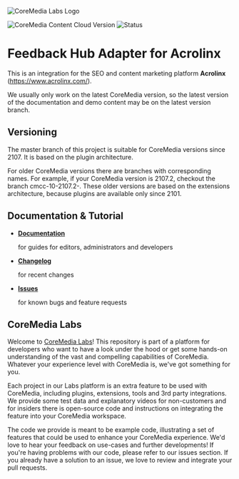 ![CoreMedia Labs Logo](https://documentation.coremedia.com/badges/banner_coremedia_labs_wide.png "CoreMedia Labs Logo")

![CoreMedia Content Cloud Version](https://img.shields.io/static/v1?message=2401&label=CoreMedia%20Content%20Cloud&style=for-the-badge&labelColor=666666&color=672779 
"This badge shows the CoreMedia version(s) this project is compatible with. 
Please read the versioning section of the project to see what other CoreMedia versions are supported and how to find them."
)
![Status](https://img.shields.io/static/v1?message=active&label=Status&style=for-the-badge&labelColor=666666&color=2FAC66 
"The status badge describes if the project is maintained. Possible values are active and inactive. 
If a project is inactive it means that the development has been discontinued and won't support future CoreMedia versions."
)


# Feedback Hub Adapter for Acrolinx

This is an integration for the SEO and content marketing platform __Acrolinx__ (https://www.acrolinx.com/).

We usually only work on the latest CoreMedia version, so the latest version of the documentation and demo content 
may be on the latest version branch.

## Versioning

The master branch of this project is suitable for CoreMedia versions since 2107.
It is based on the plugin architecture.

For older CoreMedia versions there are branches with corresponding names.
For example, if your CoreMedia version is 2107.2, checkout the branch cmcc-10-2107.2-<LATEST>.
These older versions are based on the extensions architecture, because plugins
are available only since 2101.

## Documentation & Tutorial

* **[Documentation](docs/README.md)**

  for guides for editors, administrators and developers

* **[Changelog](CHANGELOG.md)**

  for recent changes

* **[Issues](https://github.com/CoreMedia/feedback-hub-adapter-acrolinx/issues)**

  for known bugs and feature requests

## CoreMedia Labs

Welcome to [CoreMedia Labs](https://blog.coremedia.com/labs/)! This repository
is part of a platform for developers who want to have a look under the hood or
get some hands-on understanding of the vast and compelling capabilities of
CoreMedia. Whatever your experience level with CoreMedia is, we've got something
for you.

Each project in our Labs platform is an extra feature to be used with CoreMedia,
including plugins, extensions, tools and 3rd party integrations. We provide some test
data and explanatory videos for non-customers and for insiders there is
open-source code and instructions on integrating the feature into your
CoreMedia workspace. 

The code we provide is meant to be example code, illustrating a set of features
that could be used to enhance your CoreMedia experience. We'd love to hear your
feedback on use-cases and further developments! If you're having problems with
our code, please refer to our issues section. If you already have a solution to 
an issue, we love to review and integrate your pull requests. 